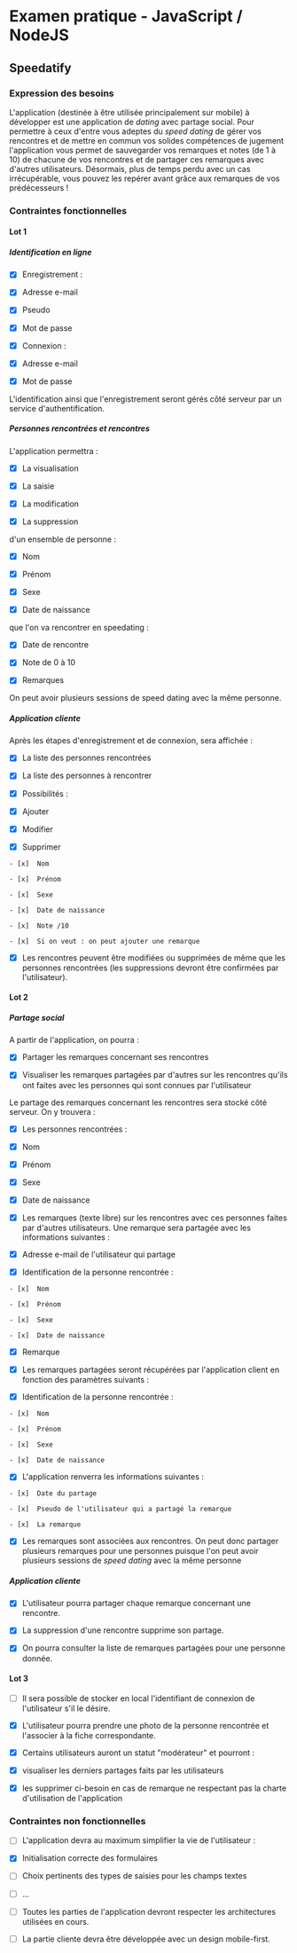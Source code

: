 # Examen pratique - JavaScript / NodeJS

## Speedatify

### Expression des besoins

L'application (destinée à être utilisée principalement sur mobile) à développer est une application de *dating* avec partage social. Pour permettre à ceux d'entre vous adeptes du *speed dating* de gérer vos rencontres et de mettre en commun vos solides compétences de jugement
l'application vous permet de sauvegarder vos remarques et notes (de 1 à 10) de chacune de vos rencontres et de partager ces remarques avec d'autres utilisateurs. Désormais, plus de temps perdu avec un cas irrécupérable, vous pouvez les repérer avant grâce aux remarques de vos prédécesseurs !

### Contraintes fonctionnelles

#### Lot 1

##### Identification en ligne

- [x]  Enregistrement :
  
  - [x]  Adresse e-mail
  
  - [x]  Pseudo
  
  - [x]  Mot de passe

- [x]  Connexion : 
  
  - [x]  Adresse e-mail
  
  - [x]  Mot de passe

L'identification ainsi que l'enregistrement seront gérés côté serveur par un service d'authentification.

##### Personnes rencontrées et rencontres

L'application permettra :

- [x]  La visualisation 

- [x]  La saisie 

- [x]  La modification 

- [x]  La suppression 

d'un ensemble de personne :

- [x]  Nom

- [x]  Prénom

- [x]  Sexe

- [x]  Date de naissance

que l'on va rencontrer en speedating :

- [x]  Date de rencontre

- [x]  Note de 0 à 10

- [x]  Remarques

On peut avoir plusieurs sessions de speed dating avec la même personne.

##### Application cliente

Après les étapes d'enregistrement et de connexion, sera affichée :

- [x]  La liste des personnes rencontrées

- [x]  La liste des personnes à rencontrer 

- [x]  Possibilités :
  
  - [x]  Ajouter
  
  - [x]  Modifier
  
  - [x]  Supprimer
    
    - [x]  Nom
    
    - [x]  Prénom
    
    - [x]  Sexe
    
    - [x]  Date de naissance
    
    - [x]  Note /10
    
    - [x]  Si on veut : on peut ajouter une remarque

- [x]  Les rencontres peuvent être modifiées ou supprimées de même que les personnes rencontrées (les suppressions devront être confirmées par l'utilisateur).

#### Lot 2

##### Partage social

A partir de l'application, on pourra : 

- [x]  Partager les remarques concernant ses rencontres

- [x]  Visualiser les remarques partagées par d'autres sur les rencontres qu'ils ont faites avec les personnes qui sont connues par l'utilisateur

Le partage des remarques concernant les rencontres sera stocké côté serveur. On y trouvera :

- [x]  Les personnes rencontrées :
  
  - [x]  Nom
  
  - [x]  Prénom
  
  - [x]  Sexe
  
  - [x]  Date de naissance

- [x]  Les remarques (texte libre) sur les rencontres avec ces personnes  faites par d'autres utilisateurs. Une remarque sera partagée avec les informations suivantes :
  
  - [x]  Adresse e-mail de l'utilisateur qui partage
  
  - [x]  Identification de la personne rencontrée :
    
    - [x]  Nom
    
    - [x]  Prénom
    
    - [x]  Sexe
    
    - [x]  Date de naissance
  
  - [x]  Remarque

- [x]  Les remarques partagées seront récupérées par l'application client en fonction des paramètres suivants :
  
  - [x]  Identification de la personne rencontrée :
    
    - [x]  Nom
    
    - [x]  Prénom
    
    - [x]  Sexe
    
    - [x]  Date de naissance
  
  - [x]  L'application renverra les informations suivantes :
    
    - [x]  Date du partage
    
    - [x]  Pseudo de l'utilisateur qui a partagé la remarque
    
    - [x]  La remarque

- [x]  Les remarques sont associées aux rencontres. On peut donc partager plusieurs remarques pour une personnes puisque l'on peut avoir plusieurs sessions de *speed dating* avec la même personne

##### Application cliente

- [x]  L'utilisateur pourra partager chaque remarque concernant une rencontre.

- [x]  La suppression d'une rencontre supprime son partage.

- [x]  On pourra consulter la liste de remarques partagées pour une personne donnée.

#### Lot 3

- [ ]  Il sera possible de stocker en local l'identifiant de connexion de l'utilisateur s'il le désire.

- [x]  L'utilisateur pourra prendre une photo de la personne rencontrée et l'associer à la fiche correspondante.

- [x]  Certains utilisateurs auront un statut "modérateur" et pourront : 
  
  - [x]  visualiser les derniers partages faits par les utilisateurs 
  
  - [x]  les supprimer ci-besoin en cas de remarque ne respectant pas la charte d'utilisation de l'application



### Contraintes non fonctionnelles

- [ ]  L'application devra au maximum simplifier la vie de l'utilisateur :
  
  - [x]  Initialisation correcte des formulaires
  
  - [ ]  Choix pertinents des types de saisies pour les champs textes
  
  - [ ]  ...

- [ ]  Toutes les parties de l'application devront respecter les architectures utilisées en cours.

- [ ]  La partie cliente devra être développée avec un design mobile-first.
